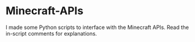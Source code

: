 # Minecraft-APIs
I made some Python scripts to interface with the Minecraft APIs. Read the in-script comments for explanations.

